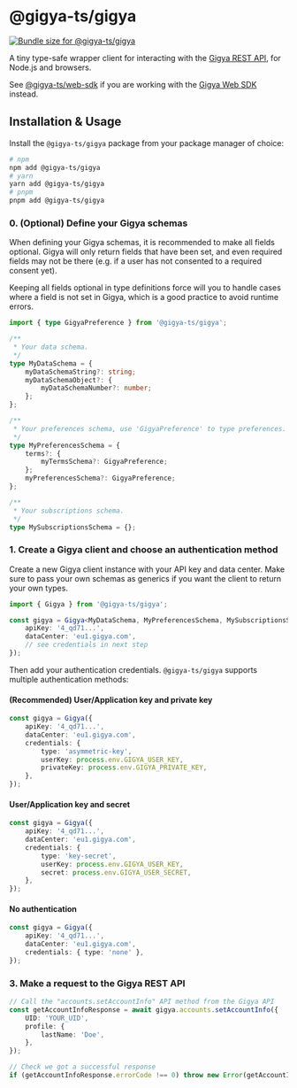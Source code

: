 # @gigya-ts/gigya

<a href="https://pkg-size.dev/@gigya-ts/gigya"><img src="https://pkg-size.dev/badge/bundle/3415" title="Bundle size for @gigya-ts/gigya"></a>

A tiny type-safe wrapper client for interacting with the [Gigya REST API](https://help.sap.com/docs/SAP_CUSTOMER_DATA_CLOUD/8b8d6fffe113457094a17701f63e3d6a/416d906d70b21014bbc5a10ce4041860.html), for Node.js and browsers.

See [@gigya-ts/web-sdk](/packages/web-sdk/README.md) if you are working with the [Gigya Web SDK](https://help.sap.com/docs/SAP_CUSTOMER_DATA_CLOUD/8b8d6fffe113457094a17701f63e3d6a/417f6b5e70b21014bbc5a10ce4041860.html) instead.

## Installation & Usage

Install the `@gigya-ts/gigya` package from your package manager of choice:

```bash
# npm
npm add @gigya-ts/gigya
# yarn
yarn add @gigya-ts/gigya
# pnpm
pnpm add @gigya-ts/gigya
```

### 0. (Optional) Define your Gigya schemas

When defining your Gigya schemas, it is recommended to make all fields optional. Gigya will only return fields that have been set, and even required fields may not be there (e.g. if a user has not consented to a required consent yet).

Keeping all fields optional in type definitions force will you to handle cases where a field is not set in Gigya, which is a good practice to avoid runtime errors.

```typescript
import { type GigyaPreference } from '@gigya-ts/gigya';

/**
 * Your data schema.
 */
type MyDataSchema = {
    myDataSchemaString?: string;
    myDataSchemaObject?: {
        myDataSchemaNumber?: number;
    };
};

/**
 * Your preferences schema, use 'GigyaPreference' to type preferences.
 */
type MyPreferencesSchema = {
    terms?: {
        myTermsSchema?: GigyaPreference;
    };
    myPreferencesSchema?: GigyaPreference;
};

/**
 * Your subscriptions schema.
 */
type MySubscriptionsSchema = {};
```

### 1. Create a Gigya client and choose an authentication method

Create a new Gigya client instance with your API key and data center. Make sure to pass your own schemas as generics if you want the client to return your own types.

```typescript
import { Gigya } from '@gigya-ts/gigya';

const gigya = Gigya<MyDataSchema, MyPreferencesSchema, MySubscriptionsSchema>({
    apiKey: '4_qd71...',
    dataCenter: 'eu1.gigya.com',
    // see credentials in next step
});
```

Then add your authentication credentials. `@gigya-ts/gigya` supports multiple authentication methods:

#### (Recommended) User/Application key and private key

```typescript
const gigya = Gigya({
    apiKey: '4_qd71...',
    dataCenter: 'eu1.gigya.com',
    credentials: {
        type: 'asymmetric-key',
        userKey: process.env.GIGYA_USER_KEY,
        privateKey: process.env.GIGYA_PRIVATE_KEY,
    },
});
```

#### User/Application key and secret

```typescript
const gigya = Gigya({
    apiKey: '4_qd71...',
    dataCenter: 'eu1.gigya.com',
    credentials: {
        type: 'key-secret',
        userKey: process.env.GIGYA_USER_KEY,
        secret: process.env.GIGYA_USER_SECRET,
    },
});
```

#### No authentication

```typescript
const gigya = Gigya({
    apiKey: '4_qd71...',
    dataCenter: 'eu1.gigya.com',
    credentials: { type: 'none' },
});
```

### 3. Make a request to the Gigya REST API

```typescript
// Call the "accounts.setAccountInfo" API method from the Gigya API
const getAccountInfoResponse = await gigya.accounts.setAccountInfo({
    UID: 'YOUR_UID',
    profile: {
        lastName: 'Doe',
    },
});

// Check we got a successful response
if (getAccountInfoResponse.errorCode !== 0) throw new Error(getAccountInfoResponse.errorDetails);
```
